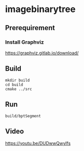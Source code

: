 # imagebinarytree

## Prerequirement
### Install Graphviz
https://graphviz.gitlab.io/download/

## Build

```
mkdir build
cd build
cmake ../src
```

## Run
```
build/bptSegment
```

## Video
https://youtu.be/DUDwwQwyIfs
